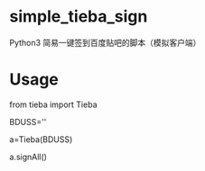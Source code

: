 # simple_tieba_sign
Python3 简易一键签到百度贴吧的脚本（模拟客户端）

# Usage
from tieba import Tieba

BDUSS=''

a=Tieba(BDUSS)

a.signAll()

